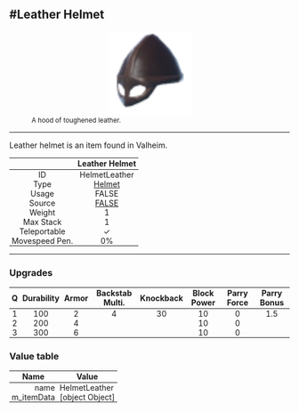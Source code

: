 <meta property="og:title" content="Leather Helmet - MoreValheim" /><meta property="og:type" content="website" /><meta property="og:image" content="/assets/leather_helmet.png" /><meta property="og:description" content="Leather Helmet is an item found in Valheim." /><meta name="theme-color" content="#546D78"><meta name="twitter:card" content="summary_large_image">
#Leather Helmet
-------------
<style>img {width:20px;}.tb {width:150px;display: block;margin-left: auto;margin-right: auto;}</style>

<style>.md-typeset table:not([class]) th:not([align]) {min-width:unset!important;}</style>
<style>td{padding:0em 0.3em!important;text-align:center!important;border-left:.05rem solid var(--md-default-fg-color--lightest)}</style>

<style>th{padding:0.1em 0.3em!important;text-align:center!important;font-weight:bold}</style>

<style>pre{text-align:right!important}</style>
<style>table tr td:first-child {border-left: 0;};</style>

<figure><img src="/assets/leather_helmet.png" class="tb" /><figcaption><small>A hood of toughened leather.</small></figcaption></figure>

-------------

Leather helmet is an item found in Valheim.

|        | Leather Helmet              |
| ----------- | ------------------------------------ |
| ID |HelmetLeather
| Type | [Helmet](../../types/helmet)
| Usage | FALSE<br>
| Source | [FALSE](../../items/false)
| Weight | 1 |
| Max Stack | 1 |
| Teleportable | ✓
| Movespeed Pen. | 0%


-------------

### Upgrades
| Q | Durability | Armor | Backstab Multi. | Knockback | Block Power | Parry Force | Parry Bonus
| - | - | - | - | - | - | - | - 
1 | 100 | 2 | 4 | 30 | 10 | 0 | 1.5 | 
 | 2 | 200 | 4 |  |  | 10 | 0 |  | 
 | 3 | 300 | 6 |  |  | 10 | 0 |  | 


### Value table
| Name | Value
| - | - |
| <div style="text-align:right">name</div> | <div style="text-align:left">HelmetLeather</div> | 
| <div style="text-align:right">m_itemData</div> | <div style="text-align:left">[object Object]</div> | 